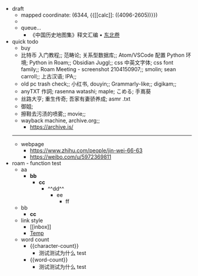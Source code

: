- draft
    - mapped coordinate: (6344, {{[[calc]]: ((4096-2605))}})
    - 
    - queue...
        - 《中国历史地图集》释文汇编 • [东北卷](https://gongjushu.oversea.cnki.net/chn/R201203050.html)
- quick todo
    - buy
    - 比特币 入门教程;; 范畴论; 关系型数据库;; Atom/VSCode 配置 Python 环境; Python in Roam;; Obsidian Juggl;; css 中英文字体; css font family;; Roam Meeting - screenshot 2104150907;; smolin; sean carroll;; 上古汉语; IPA;; 
    - old pc trash check;; 小红书, douyin;; Grammarly-like;; digikam;; 
    - anyTXT 作詞; rasenna watashi; maple; こめる; 手嶌葵
    - 丝路大亨; 重生传奇; 吾家有妻骄养成; asmr .txt
    - 御姐; 
    - 擦鞋去污渍的喷雾;; movie;; 
    - wayback machine, archive.org;; 
        - https://archive.is/
    - ---
    - webpage
        - https://www.zhihu.com/people/jin-wei-66-63
        - https://weibo.com/u/5972369811
- roam - function test
    - aa
        - **bb**
            - __cc__
                - ^^dd^^
                    - ee
                        - ff
    - bb
        - __cc__
    - link style
        - [[inbox]]
        - [Temp]([[inbox]])
    - word count
        - {{character-count}}
            - 测试测试为什么 test
        - {{word-count}}
            - 测试测试为什么 test
